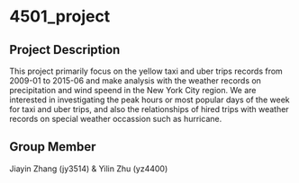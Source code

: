 # 4501_project
## Project Description
This project primarily focus on the yellow taxi and uber trips records from 2009-01 to 2015-06 and make analysis with the weather records on precipitation and wind speend in the New York City region. We are interested in investigating the peak hours or most popular days of the week for taxi and uber trips, and also the relationships of hired trips with weather records on special weather occassion such as hurricane. 
## Group Member
Jiayin Zhang (jy3514) & Yilin Zhu (yz4400)
